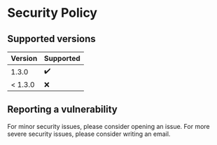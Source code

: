 # Security Policy

## Supported versions

| Version | Supported          |
| ------- | ------------------ |
| 1.3.0   | :heavy_check_mark: |
| < 1.3.0 | :x:                |

## Reporting a vulnerability

For minor security issues, please consider opening an issue. For more severe security issues, please consider writing an email.
